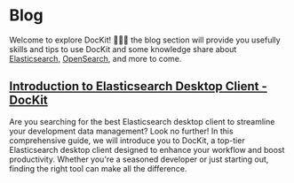 # Blog
Welcome to explore DocKit! :rocket::rocket::rocket: the blog section will provide you usefully skills and tips to use DocKit and some knowledge share about [Elasticsearch](https://www.elastic.co/), [OpenSearch](https://opensearch.org/), and more to come.


## [Introduction to Elasticsearch Desktop Client - DocKit](/blog/elasticsearch-desktop-client.md)
Are you searching for the best Elasticsearch desktop client to streamline your development data management? Look no further! In this comprehensive guide, we will introduce you to DocKit, a top-tier Elasticsearch desktop client designed to enhance your workflow and boost productivity. Whether you're a seasoned developer or just starting out, finding the right tool can make all the difference.


